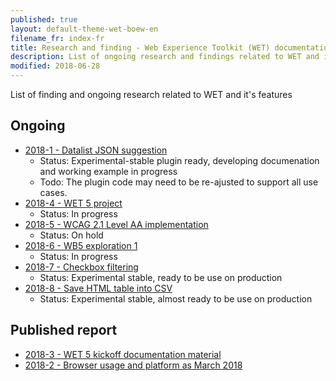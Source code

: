 ```yaml
---
published: true
layout: default-theme-wet-boew-en
filename_fr: index-fr
title: Research and finding - Web Experience Toolkit (WET) documentation
description: List of ongoing research and findings related to WET and it's features
modified: 2018-06-28
---
```


List of finding and ongoing research related to WET and it's features


## Ongoing

* [2018-1 - Datalist JSON suggestion](research/1-datalist-JSON-suggestion.html)
	* Status: Experimental-stable plugin ready, developing documenation and working example in progress
	* Todo: The plugin code may need to be re-ajusted to support all use cases.
* [2018-4 - WET 5 project](research/2018-4-wet5-project.html)
	* Status: In progress
* [2018-5 - WCAG 2.1 Level AA implementation](research/2018-5-WCAG21.html)
	* Status: On hold
* [2018-6 - WB5 exploration 1](research/2018-6-wb5-exploration-1.html)
	* Status: In progress
* [2018-7 - Checkbox filtering](research/2018-7-checkbox-filtering.html)
	* Status: Experimental stable, ready to be use on production
* [2018-8 - Save HTML table into CSV](research/2018-8-table-to-csv.html)
	* Status: Experimental stable, almost ready to be use on production

## Published report

* [2018-3 - WET 5 kickoff documentation material](research/2018-3-wet5-kickoff.html)
* [2018-2 - Browser usage and platform as March 2018](research/2018-2-browser-usage.html)
